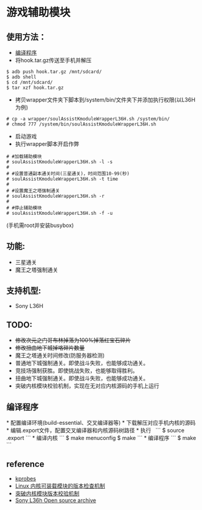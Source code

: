 # 游戏辅助模块

## 使用方法：
* [编译程序](#compile)
* 将hook.tar.gz传送至手机并解压
```
$ adb push hook.tar.gz /mnt/sdcard/
$ adb shell
$ cd /mnt/sdcard/
$ tar xzf hook.tar.gz
```
* 拷贝wrapper文件夹下脚本到/system/bin/文件夹下并添加执行权限(以L36H为例)
```
# cp -a wrapper/soulAssistKmoduleWrapperL36H.sh /system/bin/
# chmod 777 /system/bin/soulAssistKmoduleWrapperL36H.sh
```
* 启动游戏
* 执行wrapper脚本开启作弊
```
# #加载辅助模块
# soulAssistKmoduleWrapperL36H.sh -l -s
# 
# #设置普通副本通关时间(三星通关)，时间范围10-99(秒)
# soulAssistKmoduleWrapperL36H.sh -t time
# 
# #设置魔王之塔强制通关
# soulAssistKmoduleWrapperL36H.sh -r
# 
# #停止辅助模块
# soulAssistKmoduleWrapperL36H.sh -f -u
```
(手机需root并安装busybox)

## 功能:
* 三星通关
* 魔王之塔强制通关

## 支持机型:
* Sony L36H

## TODO:
* ~~修改次元之门哥布林掉落为100%掉落红宝石碎片~~
* ~~修改扭曲地下城掉咯碎片数量~~
* 魔王之塔通关时间修改(防服务器检测)
* 普通地下城强制通关。即使战斗失败，也能够成功通关。
* 竞技场强制获胜。即使挑战失败，也能够取得胜利。
* 扭曲地下城强制通关。即使战斗失败，也能够成功通关。
* 突破内核模块校验机制，实现在无对应内核源码的手机上运行

<h2 id="compile">编译程序</h2>
* 配置编译环境(build-essential、交叉编译器等)
* 下载解压对应手机内核的源码
* 编辑.export文件，配置交叉编译器和内核源码树路径
* 执行  
```
$ source .export
```
* 编译内核
```
$ make menuconfig
$ make
```
* 编译程序
```
$ make
```

## reference
* [kprobes](http://lxr.linux.no/linux+v3.8.2/Documentation/kprobes.txt)  
* [Linux 内核可装载模块的版本检查机制](http://www.ibm.com/developerworks/cn/linux/l-cn-kernelmodules/index.html)  
* [突破内核模块版本校验机制](https://yq.aliyun.com/articles/1724)  
* [Sony L36h Open source archive](http://developer.sonymobile.com/downloads/xperia-open-source-archives/open-source-archive-for-build-10-5-1-a-0-292/)
